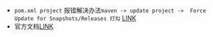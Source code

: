 * `pom.xml project` 报错解决办法`maven -> update project ->  Force Update for Snapshots/Releases 打勾` [LINK](https://blog.csdn.net/superdog007/article/details/51305488)
* 官方文档[LINK](https://docs.spring.io/spring-boot/docs/1.5.12.RELEASE/reference/htmlsingle/)
